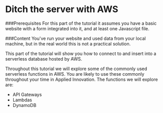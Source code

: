# Ditch the server with AWS

###Prerequisites
For this part of the tutorial it assumes you have a basic website with a form integrated into it, and at least one Javascript file.

###Content
You've run your website and used data from your local machine, but in the real world this is not a practical solution.

This part of the tutorial will show you how to connect to and insert into a serverless database hosted by AWS.

Throughout this tutorial we will explore some of the commonly used serverless functions in AWS. You are likely to use these commonly throughout your time in Applied Innovation. The functions we will explore are:
* API Gateways
* Lambdas
* DynamoDB